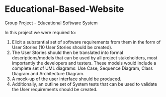 # Educational-Based-Website
Group Project - Educational Software System 

In this project we were required to:

1. Elicit a substantial set of software requirements from them in the form of User 
Stories (10 User Stories should be created).
2. The User Stories should then be translated into formal descriptions/models that can be 
used by all project stakeholders, most importantly the developers and testers. These 
models would include a complete set of UML diagrams: Use Case, Sequence Diagram, 
Class Diagram and Architecture Diagram.
3. A mock-up of the user interface should be produced.
4. Additionally, an outline set of System tests that can be used to validate the User 
requirements should be created.
